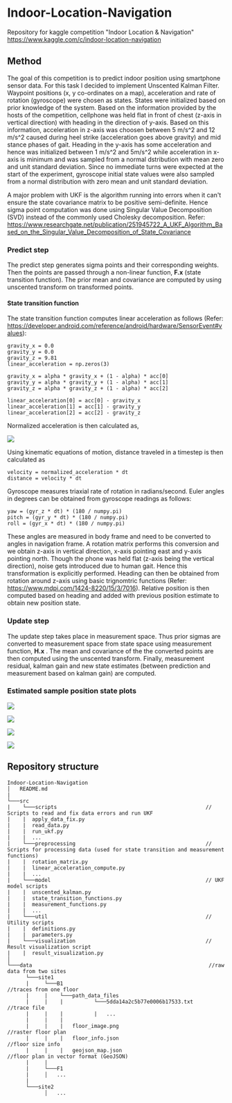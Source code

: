 # Indoor-Location-Navigation
Repository for kaggle competition "Indoor Location &amp; Navigation" https://www.kaggle.com/c/indoor-location-navigation

## Method
The goal of this competition is to predict indoor position using smartphone sensor data. For this task I decided to implement Unscented Kalman Filter. Waypoint positions (x, y co-ordinates on a map), acceleration and rate of rotation (gyroscope) were chosen as states. States were initialized based on prior knowledge of the system. Based on the information provided by the hosts of the competition, cellphone was held flat in front of chest (z-axis in vertical direction) with heading in the direction of y-axis. Based on this information, acceleration in z-axis was choosen between 5 m/s^2 and 12 m/s^2 caused during heel strike (acceleration goes above gravity) and mid stance phases of gait. Heading in the y-axis has some acceleration and hence was initialized between 1 m/s^2 and 5m/s^2 while acceleration in x-axis is minimum and was sampled from a normal dstribution with mean zero and unit standard deviation. Since no immediate turns were expected at the start of the experiment, gyroscope initial state values were also sampled from a normal distribution with zero mean and unit standard deviation.

A major problem with UKF is the algorithm running into errors when it can't ensure the state covariance matrix to be positive semi-definite. Hence sigma point computation was done using Singular Value Decomposition (SVD) instead of the commonly used Cholesky decomposition. Refer: https://www.researchgate.net/publication/251945722_A_UKF_Algorithm_Based_on_the_Singular_Value_Decomposition_of_State_Covariance

### Predict step
The predict step generates sigma points and their corresponding weights. Then the points are passed through a non-linear function, **F.x** (state transition function). The prior mean and covariance are computed by using unscented transform on transformed points.

#### State transition function

The state transition function computes linear acceleration as follows (Refer: https://developer.android.com/reference/android/hardware/SensorEvent#values):

```
gravity_x = 0.0
gravity_y = 0.0
gravity_z = 9.81
linear_acceleration = np.zeros(3)
```
```
gravity_x = alpha * gravity_x + (1 - alpha) * acc[0]
gravity_y = alpha * gravity_y + (1 - alpha) * acc[1]
gravity_z = alpha * gravity_z + (1 - alpha) * acc[2]
```
```
linear_acceleration[0] = acc[0] - gravity_x
linear_acceleration[1] = acc[1] - gravity_y
linear_acceleration[2] = acc[2] - gravity_z
```

Normalized acceleration is then calculated as,

![](https://i.imgur.com/BAtbiz7.png)

Using kinematic equations of motion, distance traveled in a timestep is then calculated as 

```
velocity = normalized_acceleration * dt
distance = velocity * dt
```

Gyroscope measures triaxial rate of rotation in radians/second. Euler angles in degrees can be obtained from gyroscope readings as follows:

```
yaw = (gyr_z * dt) * (180 / numpy.pi)
pitch = (gyr_y * dt) * (180 / numpy.pi) 
roll = (gyr_x * dt) * (180 / numpy.pi)
```

These angles are measured in body frame and need to be converted to angles in navigation frame. A rotation matrix performs this conversion and we obtain z-axis in vertical direction, x-axis pointing east and y-axis pointing north. Though the phone was held flat (z-axis being the vertical direction), noise gets introduced due to human gait. Hence this transformation is explicitly performed. Heading can then be obtained from rotation around z-axis using basic trignomtric functions (Refer: https://www.mdpi.com/1424-8220/15/3/7016). Relative position is then computed based on heading and added with previous position estimate to obtain new position state.

### Update step

The update step takes place in measurement space. Thus prior sigmas are converted to measurement space from state space using measurement function, **H.x** . The mean and covariance of the the converted points are then computed using the unscented transform. Finally, measurement residual, kalman gain and new state estimates (between prediction and measurement based on kalman gain) are computed.

### Estimated sample position state plots 

![](https://i.imgur.com/3aY4RC1.png)

![](https://i.imgur.com/7lnrca2.png)

![](https://i.imgur.com/jhcpcUG.png)

![](https://i.imgur.com/KKbtZJv.png)
 
## Repository structure
```
Indoor-Location-Navigation
│   README.md
|
└───src
|    └───scripts                                                // Scripts to read and fix data errors and run UKF
|    |  apply_data_fix.py
|    |  read_data.py
|    |  run_ukf.py
|    |  ...
|    └───preprocessing                                          // Scripts for processing data (used for state transition and measurement functions)
|    |  rotation_matrix.py
|    |  linear_acceleration_compute.py
|    |  ...
|    └───model                                                  // UKF model scripts
|    |  unscented_kalman.py
|    |  state_transition_functions.py
|    |  measurement_functions.py
|    |  ...
|    └───util                                                   // Utility scripts
|    |  definitions.py
|    |  parameters.py
|    └───visualization                                          // Result visualization script
|    |  result_visualization.py
│
└───data                                                         //raw data from two sites
      └───site1
      |     └───B1                                               //traces from one floor
      |     |    └───path_data_files                             
      |     |    |          └───5dda14a2c5b77e0006b17533.txt     //trace file
      |     |    |          |   ...
      |     |    |
      |     |    |   floor_image.png                             //raster floor plan
      |     |    |   floor_info.json                             //floor size info
      |     |    |   geojson_map.json                            //floor plan in vector format (GeoJSON)
      |     |
      |     └───F1
      |     │   ...
      |
      └───site2
            │   ...
```

